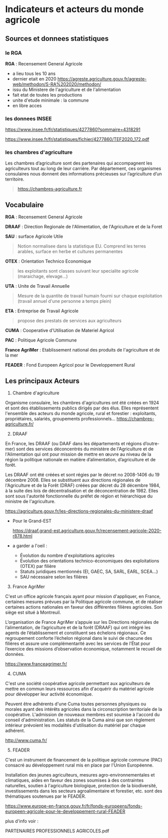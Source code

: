 # Indicateurs et acteurs du monde agricole
## Sources et donnees statistiques

### le RGA

**RGA** : Recensement General Agricole

- a lieu tous les 10 ans
- dernier etait en 2020
https://agreste.agriculture.gouv.fr/agreste-web/methodon/S-RA%202020/methodon/
- issu du Ministere de l'agriculture et de l'alimentation
- fait etat de toutes les productions
- unite d'etude minimale : la commune
- en libre acces

### les donnees INSEE

https://www.insee.fr/fr/statistiques/4277860?sommaire=4318291

https://www.insee.fr/fr/statistiques/fichier/4277860/TEF2020_172.pdf

### les chambres d'agriculture

Les chambres d’agriculture sont des partenaires qui accompagnent les agriculteurs tout au long de leur carrière.  Par département, ces organismes consulaires nous donnent des informations précieuses sur l’agriculture d’un territoire.

>  https://chambres-agriculture.fr

## Vocabulaire

**RGA** : Recensement General Agricole

**DRAAF** : Direction Regionale de l'Alimentation, de l'Agriculture et de la Foret

**SAU** : surface Agricole Utile

> Notion normalisee dans la statistique EU. Comprend les terres arables, surface en herbe et cultures permanentes

**OTEX** : Orientation Technico Economique

> les exploitants sont classes suivant leur specialite agricole (maraichage, elevage...)

**UTA** : Unite de Travail Annuelle

> Mesure de la quantite de travail humain fourni sur chaque exploitation (travail annuel d'une personne a temps plein)

**ETA** : Entreprise de Travail Agricole

> propose des prestats de services aux agriculteurs

**CUMA** : Cooperative d'Utilisation de Materiel Agricol

**PAC** : Politique Agricole Commune

**France AgriMer** :  Etablissement national des produits de l'agriculture et de la mer

**FEADER** : Fond Europeen Agricol pour le Developpement Rural

## Les principaux Acteurs

1. Chambre d'agriculture

Organisme consulaire, les chambres d'agricultures ont été créées en 1924 et sont des établissements publics dirigés par des élus. Elles représentent l'ensemble des acteurs du monde agricole, rural et forestier : exploitants, propriétaires, salariés, groupements professionnels…
https://chambres-agriculture.fr/

2. DRAAF

En France, les DRAAF (ou DAAF dans les départements et régions d’outre-mer) sont des services déconcentrés du ministère de l'Agriculture et de l'Alimentation qui ont pour mission de mettre en œuvre au niveau de la région la politique nationale en matière d’alimentation, d’agriculture et de forêt.

Les DRAAF ont été créées et sont régies par le décret no 2008-1406 du 19 décembre 2008. Elles se substituent aux directions régionales de l'Agriculture et de la Forêt (DRAF) créées par décret du 28 décembre 1984, à la suite des lois de décentralisation et de déconcentration de 1982. Elles sont sous l'autorité fonctionnelle du préfet de région et hiérarchique du ministre de l'agriculture.

https://agriculture.gouv.fr/les-directions-regionales-du-ministere-draaf

- Pour le Grand-EST

	https://draaf.grand-est.agriculture.gouv.fr/recensement-agricole-2020-r878.html

- a garder a l'oeil :
	- Évolution du nombre d'exploitations agricoles
	- Évolution des orientations technico-économiques des exploitations (OTEX) par filière
	- Statuts juridiques mentionnés (EI, GAEC, SA, SARL, EARL, SCEA...)
	- SAU nécessaire selon les filières

3. France AgriMer

C'est un office agricole français ayant pour mission d'appliquer, en France, certaines mesures prévues par la Politique agricole commune, et de réaliser certaines actions nationales en faveur des différentes filières agricoles. Son siège est situé à Montreuil.

L’organisation de France AgriMer s’appuie sur les Directions régionales de l’alimentation, de l’agriculture et de la forêt (DRAAF) qui ont intégré les agents de l’établissement et constituent ses échelons régionaux. Ce regroupement conforte l’échelon régional dans le suivi de chacune des filières et assure une complémentarité avec les services de l’État pour l’exercice des missions d’observation économique, notamment le recueil de données.

https://www.franceagrimer.fr/

4. CUMA

C'est une société coopérative agricole permettant aux agriculteurs de mettre en commun leurs ressources afin d'acquérir du matériel agricole pour développer leur activité économique.

Peuvent être adhérents d'une Cuma toutes personnes physiques ou morales ayant des intérêts agricoles dans la circonscription territoriale de la coopérative. L'admission de nouveaux membres est soumise à l'accord du conseil d'administration.
Les statuts de la Cuma ainsi que son règlement intérieur prévoient les modalités d'utilisation du matériel par chaque adhérent.

http://www.cuma.fr/


5. FEADER

C'est un instrument de financement de la politique agricole commune (PAC) consacré au développement rural mis en place par l'Union Européenne.


Installation des jeunes agriculteurs, mesures agro-environnementales et climatiques, aides en faveur des zones soumises à des contraintes naturelles, soutien à l'agriculture biologique,  protection de la biodiversité, investissements dans les secteurs agroalimentaire et forestier, etc. sont des thématiques soutenues par le FEADER.

https://www.europe-en-france.gouv.fr/fr/fonds-europeens/fonds-europeen-agricole-pour-le-developpement-rural-FEADER

plus d'info voir :

PARTENAIRES PROFESSIONNELS AGRICOLES.pdf


